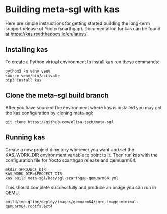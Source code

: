 # Building meta-sgl with kas

Here are simple instructions for getting started building the long-term support
release of Yocto (scarthgap).  Documentation for kas can be found at 
https://kas.readthedocs.io/en/latest/

## Installing kas

To create a Python virtual environment to install kas run these commands:
```
python3 -m venv venv
source venv/bin/activate
pip3 install kas
```

## Clone the meta-sgl build branch
After you have sourced the environment where kas is installed you may get the
kas configuration by cloning meta-sgl:
```
git clone https://github.com/elisa-tech/meta-sgl
```

## Running kas
Create a new project directory wherever you want and set the KAS_WORK_DIR 
environment variable to point to it.  Then run kas with the configuration file
for Yocto scarthgap release and qemuarm64.
```
mkdir $PROJECT_DIR
KAS_WORK_DIR=$PROJECT_DIR
kas build meta-sgl/kas/sgl-scarthgap-qemuarm64.yml
```

This should complete successfully and produce an image you can run in QEMU.

```
build/tmp-glibc/deploy/images/qemuarm64/core-image-minimal-qemuarm64.rootfs.ext4
```
